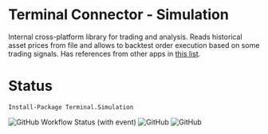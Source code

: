 # Terminal Connector - Simulation

Internal cross-platform library for trading and analysis. 
Reads historical asset prices from file and allows to backtest order execution based on some trading signals. 
Has references from other apps in [this list](https://github.com/Indemos).

# Status 

```
Install-Package Terminal.Simulation
```

![GitHub Workflow Status (with event)](https://img.shields.io/github/actions/workflow/status/Indemos/Terminal-Connector-Simulation/dotnet.yml?event=push)
![GitHub](https://img.shields.io/github/license/Indemos/Terminal-Connector-Simulation)
![GitHub](https://img.shields.io/badge/system-Windows%20%7C%20Linux%20%7C%20Mac-blue)
